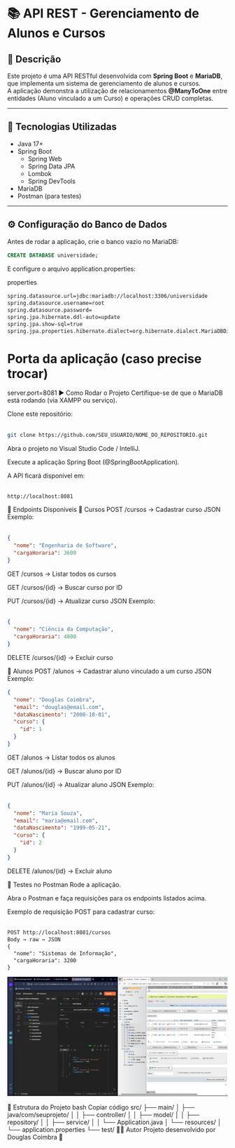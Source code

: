 # 📚 API REST - Gerenciamento de Alunos e Cursos

## 📝 Descrição
Este projeto é uma API RESTful desenvolvida com **Spring Boot** e **MariaDB**, que implementa um sistema de gerenciamento de alunos e cursos.  
A aplicação demonstra a utilização de relacionamentos **@ManyToOne** entre entidades (Aluno vinculado a um Curso) e operações CRUD completas.

---

## 🚀 Tecnologias Utilizadas
- Java 17+
- Spring Boot
  - Spring Web
  - Spring Data JPA
  - Lombok
  - Spring DevTools
- MariaDB
- Postman (para testes)

---

## ⚙️ Configuração do Banco de Dados
Antes de rodar a aplicação, crie o banco vazio no MariaDB:

```sql
CREATE DATABASE universidade;
```

E configure o arquivo application.properties:

properties
```
spring.datasource.url=jdbc:mariadb://localhost:3306/universidade
spring.datasource.username=root
spring.datasource.password=
spring.jpa.hibernate.ddl-auto=update
spring.jpa.show-sql=true
spring.jpa.properties.hibernate.dialect=org.hibernate.dialect.MariaDBDialect
```

# Porta da aplicação (caso precise trocar)
server.port=8081
▶️ Como Rodar o Projeto
Certifique-se de que o MariaDB está rodando (via XAMPP ou serviço).

Clone este repositório:

```bash

git clone https://github.com/SEU_USUARIO/NOME_DO_REPOSITORIO.git
```
Abra o projeto no Visual Studio Code / IntelliJ.

Execute a aplicação Spring Boot (@SpringBootApplication).

A API ficará disponível em:

```arduino

http://localhost:8081
```
📌 Endpoints Disponíveis
📘 Cursos
POST /cursos → Cadastrar curso
JSON Exemplo:

```json

{
  "nome": "Engenharia de Software",
  "cargaHoraria": 3600
}
```
GET /cursos → Listar todos os cursos

GET /cursos/{id} → Buscar curso por ID

PUT /cursos/{id} → Atualizar curso
JSON Exemplo:

```json

{
  "nome": "Ciência da Computação",
  "cargaHoraria": 4000
}
```
DELETE /cursos/{id} → Excluir curso

📗 Alunos
POST /alunos → Cadastrar aluno vinculado a um curso
JSON Exemplo:

```json
{
  "nome": "Douglas Coimbra",
  "email": "douglas@email.com",
  "dataNascimento": "2000-10-01",
  "curso": {
    "id": 1
  }
}
```
GET /alunos → Listar todos os alunos

GET /alunos/{id} → Buscar aluno por ID

PUT /alunos/{id} → Atualizar aluno
JSON Exemplo:

```json

{
  "nome": "Maria Souza",
  "email": "maria@email.com",
  "dataNascimento": "1999-05-21",
  "curso": {
    "id": 2
  }
}
```
DELETE /alunos/{id} → Excluir aluno

🧪 Testes no Postman
Rode a aplicação.

Abra o Postman e faça requisições para os endpoints listados acima.

Exemplo de requisição POST para cadastrar curso:

```

POST http://localhost:8081/cursos
Body → raw → JSON
{
  "nome": "Sistemas de Informação",
  "cargaHoraria": 3200
}
```
![Descrição da Imagem](src/main/resources/images/capturaTela.png)


📂 Estrutura do Projeto
bash
Copiar código
src/
 ├── main/
 │   ├── java/com/seuprojeto/
 │   │   ├── controller/
 │   │   ├── model/
 │   │   ├── repository/
 │   │   ├── service/
 │   │   └── Application.java
 │   └── resources/
 │       └── application.properties
 └── test/
👨‍💻 Autor
Projeto desenvolvido por Douglas Coimbra 🚀
